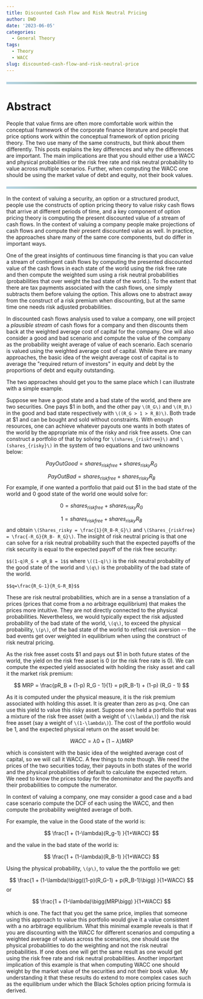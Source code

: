 ```yaml
---
title: Discounted Cash Flow and Risk Neutral Pricing
author: DWD
date: '2023-06-05'
categories:
  - General Theory
tags:
  - Theory
  - WACC
slug: discounted-cash-flow-and-risk-neutral-price
---
```


![](images/pagebreak6.png)

# Abstract
People that value firms are often more comfortable work within the conceptual framework of the corporate finance literature and people that price options work within the conceptual framework of option pricing theory.  The two use many of the same constructs, but think about them differently.  This posts explains the key differences and why the differences are important.  The main implications are that you should either use a WACC and physical probabilities or the risk free rate and risk neutral probability to value across multiple scenarios. Further, when computing the WACC one should be using the market value of debt and equity, not their book values.

![](images/pagebreak6.png)

In the context of valuing a security, an option or a structured product, people use the constructs of option pricing theory to value risky cash flows that arrive at different periods of time, and a key component of option pricing theory is computing the present discounted value of a stream of cash flows.  In the context of valuing a company people make projections of cash flows and compute their present discounted value as well.  In practice, the approaches share many of the same core components, but do differ in important ways.

One of the great insights of continuous time financing is that you can value a stream of contingent cash flows by computing the presented discounted value of the cash flows in each state of the world using the risk free rate and then compute the weighted sum using a risk neutral probabilities (probabilities that over weight the bad state of the world.).  To the extent that there are tax payments associated with the cash flows, one simply subtracts them before valuing the option. This allows one to abstract away from the construct of a risk premium when discounting, but at the same time one needs risk adjusted probabilities.

In discounted cash flows analysis used to value a company, one will project a _plausible stream_ of cash flows for a company and then discounts them back at the weighted average cost of capital for the company.  One will also consider a good and bad scenario and compute the value of the company as the probability weight average of value of each scenario.  Each scenario is valued using the weighted average cost of capital.  While there are many approaches, the basic idea of the weight average cost of capital is to average the "required return of investors" in equity and debt by the proportions of debt and equity outstanding.

The two approaches should get you to the same place which I can illustrate with a simple example.

Suppose we have a good state and a bad state of the world, and there are two securities. One pays \$1 in both, and the other pay `\(R_G\)` and `\(R_B\)` in the good and bad state respectively with `\((R_G > 1 > R_B)\)`.  Both trade at \$1 and can be bought and sold without constraints. With enough resources, one can achieve whatever payouts one wants in both states of the world by the appropriate mix of the risky and risk free assets.  One can construct a portfolio of that by solving for `\(shares_{riskfree}\)` and `\(shares_{risky}\)` in the system of two equations and two unknowns below:


$$ PayOutGood =  shares_{riskfree} + shares_{risky}R_G$$

$$ PayOutBad =  shares_{riskfree} + shares_{risky}R_B$$
For example, if one wanted a portfolio that paid out $1 in the bad state of the world and 0 good state of the world one would solve for:

$$ 0 =  shares_{riskfree} + shares_{risky}R_G$$

$$ 1 =  shares_{riskfree} + shares_{risky}R_B$$
and obtain `\(Shares_risky = \frac{1}{R_B-R_G}\)` and `\(Shares_{riskfree} = \frac{-R_G}{R_B- R_G}\)`. 
The insight of risk neutral pricing is that one can solve for a risk neutral probability such that the expected payoffs of the risk security is equal to the expected payoff of the risk free security:

`$$(1-q)R_G + qR_B = 1$$`
where `\((1-q)\)` is the risk neutral probability of the good state of the world and `\(q\)` is the probability of the bad state of the world.

`$$q=\frac{R_G-1}{R_G-R_B}$$`

These are risk neutral probabilities, which are in a sense a translation of a prices (prices that come from a no arbitrage equilibrium) that makes the prices more intuitive.  They are not directly connected to the physical probabilities.  Nevertheless, we would typically expect the risk adjusted probability of the bad state of the world, `\(q\)`, to exceed the physical probability, `\(p\)`, of the bad state of the world to reflect risk aversion -- the bad events get over weighted in equilibrium when using the construct of risk neutral pricing.

As the risk free asset costs \$1 and pays out \$1 in both future states of the world, the yield on the risk free asset is 0 (or the risk free rate is 0). We can compute the expected yield associated with holding the risky asset and call it the market risk premium:

$$ MRP = \frac{pR_B + (1-p) R_G - 1}{1} = p(R_B-1) + (1-p) (R_G - 1) $$  

As it is computed under the physical measure, it is the risk premium associated with holding this asset.  It is greater than zero as p<q. One can use this yield to value this risky asset.  Suppose one held a portfolio that was a mixture of the risk free asset (with a weight of `\(\lambda\)`) and the risk free asset (say a weight of `\(1-\lambda\)`). The cost of the portfolio would be 1, and the expected physical return on the asset would be:

$$ WACC = \lambda0 + (1-\lambda)MRP$$

which is consistent with the basic idea of the weighted average cost of capital, so we will call it WACC.  A few things to note though.  We need the prices of the two securities today, their payouts in both states of the world and the physical probabilities of default to calculate the expected return.  We need to know the prices today for the denominator and the payoffs and their probabilities to compute the numerator.  

In context of valuing a company, one may consider a good case and a bad case scenario compute the DCF of each using the WACC, and then compute the probability weighted average of both. 

For example, the value in the Good state of the world is:

$$ \frac{1 + (1-\lambda)(R_g-1) }{1+WACC}  $$

and the value in the bad state of the world is:

$$ \frac{1 + (1-\lambda)(R_B-1) }{1+WACC}  $$

Using the physical probability, `\(p\)`, to value the the portfolio we get:


$$ \frac{1 + (1-\lambda)\bigg((1-p)(R_G-1) + p(R_B-1)\bigg) }{1+WACC}  $$
or 

$$ \frac{1 + (1-\lambda)\bigg(MRP\bigg) }{1+WACC}  $$

which is one.  The fact that you get the same price, implies that someone using this approach to value this portfolio would give it a value consistent with a no arbitrage equilibrium.  What this minimal example reveals is that if you are discounting with the WACC for different scenarios and computing a weighted average of values across the scenarios, one should use the physical probabilities to do the weighting and not the risk neutral probabilities. If one does one will get the same result as one would get using the risk free rate and risk neutral probabilities.  Another important implication of this example is that when computing WACC one should weight by the market value of the securities and not their book value. My understanding it that these results do extend to more complex cases such as the equilibrium under which the Black Scholes option pricing formula is derived.


